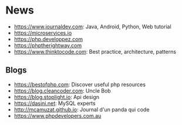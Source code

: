 News
===
+ https://www.journaldev.com: Java, Android, Python, Web tutorial
+ https://microservices.io
+ https://php.developpez.com
+ https://phptherightway.com
+ https://www.thinktocode.com: Best practice, architecture, patterns

Blogs
---
+ https://bestofphp.com: Discover useful php resources
+ https://blog.cleancoder.com: Uncle Bob
+ https://blog.stoplight.io: Api design
+ https://dasini.net: MySQL experts
+ http://mcamuzat.github.io: Journal d'un panda qui code
+ https://www.phpdevelopers.com.au
